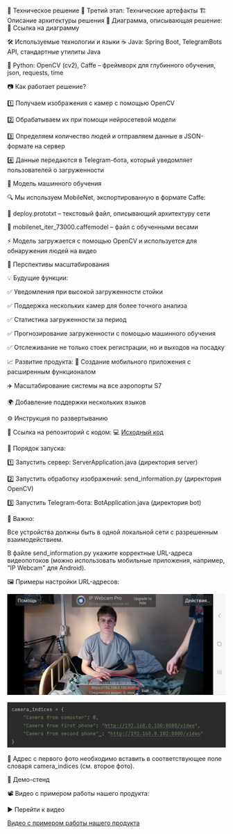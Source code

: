🚀 Техническое решение
📌 Третий этап: Технические артефакты
🏗️ Описание архитектуры решения
📍 Диаграмма, описывающая решение: 🔗 Ссылка на диаграмму

🛠️ Используемые технологии и языки
☕ Java: Spring Boot, TelegramBots API, стандартные утилиты Java

🐍 Python: OpenCV (cv2), Caffe – фреймворк для глубинного обучения, json, requests, time

📷 Как работает решение?

1️⃣ Получаем изображения с камер с помощью OpenCV

2️⃣ Обрабатываем их при помощи нейросетевой модели

3️⃣ Определяем количество людей и отправляем данные в JSON-формате на сервер

4️⃣ Данные передаются в Telegram-бота, который уведомляет пользователей о загруженности


🤖 Модель машинного обучения

🔍 Мы используем MobileNet, экспортированную в формате Caffe:

📝 deploy.prototxt – текстовый файл, описывающий архитектуру сети

📂 mobilenet_iter_73000.caffemodel – файл с обученными весами

⚡ Модель загружается с помощью OpenCV и используется для обнаружения людей на видео

🔮 Перспективы масштабирования

💡 Будущие функции:

✅ Уведомления при высокой загруженности стойки

✅ Поддержка нескольких камер для более точного анализа

✅ Статистика загруженности за период

✅ Прогнозирование загруженности с помощью машинного обучения

✅ Отслеживание не только стоек регистрации, но и выходов на посадку

📈 Развитие продукта:
📱 Создание мобильного приложения с расширенным функционалом

✈️ Масштабирование системы на все аэропорты S7

🌍 Добавление поддержки нескольких языков


⚙️ Инструкция по развертыванию

📌 Ссылка на репозиторий с кодом: 💻 [Исходный код](https://github.com/miroslav0221/TG-Bot-S7-Hakaton/tree/1d7fce32c9fd4ab0d464a55708ec9a7fa81408af)


🔧 Порядок запуска:

1️⃣ Запустить сервер: ServerApplication.java (директория server)

2️⃣ Запустить обработку изображений: send_information.py (директория OpenCV)

3️⃣ Запустить Telegram-бота: BotApplication.java (директория bot)

📌 Важно:

Все устройства должны быть в одной локальной сети с разрешенным взаимодействием.

В файле send_information.py укажите корректные URL-адреса видеопотоков (можно использовать мобильные приложения, например, "IP Webcam" для Android).

🖼️ Примеры настройки URL-адресов:

<p align="center"> <img width="600px" src="photo_from_phone_with_URL-address.png" alt="photo_from_phone_with_URL-address.png"/> </p> <p align="center"> <img width="600px" src="screen_from_code_with_URL-address.png" alt="screen_from_code_with_URL-address.png"/> </p>
📍 Адрес с первого фото необходимо вставить в соответствующее поле словаря camera_indices (см. второе фото).

🎥 Демо-стенд

📽️ Видео с примером работы нашего продукта:

▶️ Перейти к видео

[Видео с примером работы нашего продукта](https://drive.google.com/drive/folders/1o_33bFJ_r3n6CBTdfLVz46VMpoeMndsr?usp=sharing)
